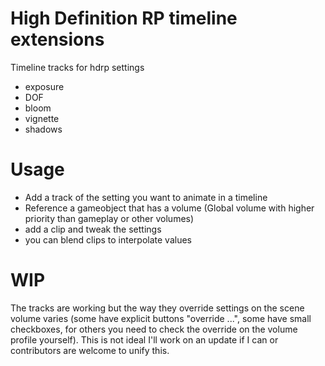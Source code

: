 # High Definition RP timeline extensions

Timeline tracks for hdrp settings
- exposure
- DOF
- bloom
- vignette
- shadows

# Usage
- Add a track of the setting you want to animate in a timeline
- Reference a gameobject that has a volume (Global volume with higher priority than gameplay or other volumes)
- add a clip and tweak the settings
- you can blend clips to interpolate values

# WIP
The tracks are working but the way they override settings on the scene volume varies (some have explicit buttons "override ...", some have small checkboxes, for others you need to check the override on the volume profile yourself).
This is not ideal I'll work on an update if I can or contributors are welcome to unify this.

